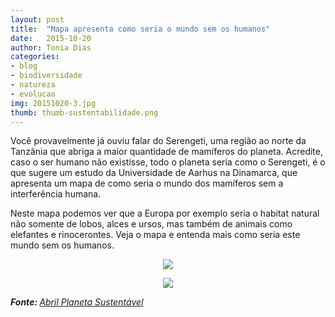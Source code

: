 ```yaml
---
layout: post
title:  "Mapa apresenta como seria o mundo sem os humanos"
date:   2015-10-20
author: Tonia Dias
categories: 
- blog
- biodiversidade
- natureza
- evolucao
img: 20151020-3.jpg
thumb: thumb-sustentabilidade.png
---
```


Você provavelmente já ouviu falar do Serengeti, uma região ao norte da Tanzânia que abriga a maior quantidade de mamíferos do planeta. Acredite, caso o ser humano não existisse, todo o planeta seria como o Serengeti, é o que sugere um estudo da Universidade de Aarhus na Dinamarca,<!--more--> que apresenta um mapa de como seria o mundo dos mamíferos sem a interferência humana. 

Neste mapa podemos ver que a Europa por exemplo seria o habitat natural não somente de lobos, alces e ursos, mas também de animais como elefantes e rinocerontes. Veja o mapa e entenda mais como seria este mundo sem os humanos.

<p align="center">
  <img src="{{ site.url }}/assets/img/blog/20151020-3-1.jpg" />
</p>

<p align="center">
  <img src="{{ site.url }}/assets/img/blog/20151020-3-2.jpg" />
</p>


<i><b>Fonte: </b><a href="http://planetasustentavel.abril.com.br/noticia/ambiente/como-seria-mundo-animal-se-humanos-nao-existissem-veja-901520.shtml">Abril Planeta Sustentável</a></i>